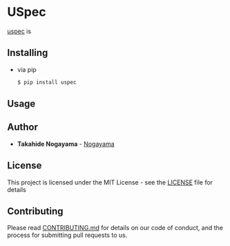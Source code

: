 # USpec

[uspec](https://github.com/MountainField/uspec) is



Installing
----------

- via pip

	```bash
    $ pip install uspec
    ```



Usage
-----



Author
------

* **Takahide Nogayama** - [Nogayama](https://github.com/nogayama)



License
-------

This project is licensed under the MIT License - see the [LICENSE](./LICENSE) file for details



Contributing
------------

Please read [CONTRIBUTING.md](docs/CONTRIBUTING.md) for details on our code of conduct, and the process for submitting pull requests to us.


